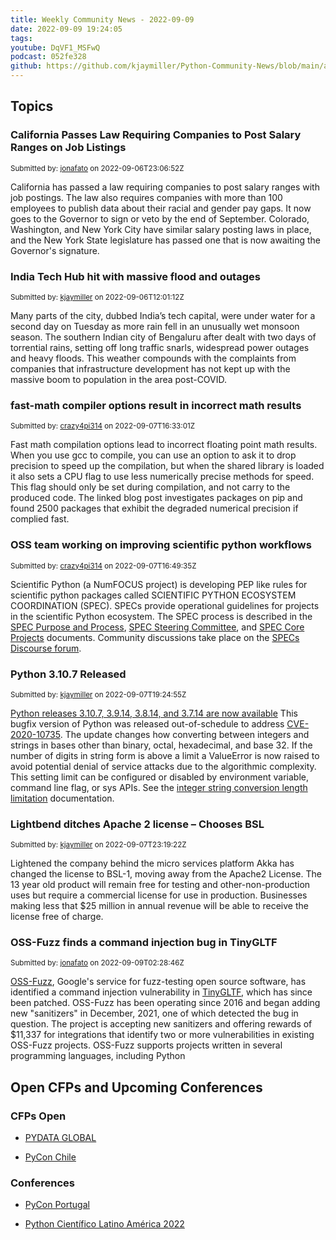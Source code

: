```yaml
---
title: Weekly Community News - 2022-09-09
date: 2022-09-09 19:24:05
tags:
youtube: DqVF1_MSFwQ
podcast: 052fe328
github: https://github.com/kjaymiller/Python-Community-News/blob/main/app/content/2022-09-08T19:04:05Z.md
---
```


## Topics

### California Passes Law Requiring Companies to Post Salary Ranges on Job Listings

<small>Submitted by: [jonafato](https://api.github.com/users/jonafato) on 2022-09-06T23:06:52Z</small>

California has passed a law requiring companies to post salary ranges with job postings. The law also requires companies with more than 100 employees to publish data about their racial and gender pay gaps. It now goes to the Governor to sign or veto by the end of September. Colorado, Washington, and New York City have similar salary posting laws in place, and the New York State legislature has passed one that is now awaiting the Governor's signature.


### India Tech Hub hit with massive flood and outages

<small>Submitted by: [kjaymiller](https://api.github.com/users/kjaymiller) on 2022-09-06T12:01:12Z</small>

Many parts of the city, dubbed India’s tech capital, were under water for a second day on Tuesday as more rain fell in an unusually wet monsoon season.  The southern Indian city of Bengaluru after dealt with two days of torrential rains, setting off long traffic snarls, widespread power outages and heavy floods.
This weather compounds with the complaints from companies that infrastructure development has not kept up with the massive boom to population in the area post-COVID.


### fast-math compiler options result in incorrect math results

<small>Submitted by: [crazy4pi314](https://api.github.com/users/crazy4pi314) on 2022-09-07T16:33:01Z</small>

Fast math compilation options lead to incorrect floating point math results. When you use gcc to compile, you can use an option to ask it to drop precision to speed up the compilation, but when the shared library is loaded it also sets a CPU flag to use less numerically precise methods for speed. This flag should only be set during compilation, and not carry to the produced code. The linked blog post investigates packages on pip and found 2500 packages that exhibit the degraded numerical precision if complied fast.


### OSS team working on improving scientific python workflows

<small>Submitted by: [crazy4pi314](https://api.github.com/users/crazy4pi314) on 2022-09-07T16:49:35Z</small>

Scientific Python (a NumFOCUS project) is developing PEP like rules for scientific python packages called SCIENTIFIC PYTHON ECOSYSTEM COORDINATION (SPEC). SPECs provide operational guidelines for projects in the scientific Python ecosystem. The SPEC process is described in the [SPEC Purpose and Process](https://scientific-python.org/specs/purpose-and-process/), [SPEC Steering Committee](https://scientific-python.org/specs/steering-committee/), and [SPEC Core Projects](https://scientific-python.org/specs/core-projects/) documents. Community discussions take place on the [SPECs Discourse forum](https://discuss.scientific-python.org/c/specs/6).


### Python 3.10.7 Released

<small>Submitted by: [kjaymiller](https://api.github.com/users/kjaymiller) on 2022-09-07T19:24:55Z</small>

[Python releases 3.10.7, 3.9.14, 3.8.14, and 3.7.14 are now available](https://pythoninsider.blogspot.com/2022/09/python-releases-3107-3914-3814-and-3714.html)
This bugfix version of Python was released out-of-schedule to address [CVE-2020-10735](https://cve.mitre.org/cgi-bin/cvename.cgi?name=CVE-2020-10735).
The update changes how converting between integers and strings in bases other than binary, octal, hexadecimal, and base 32. If the number of digits in string form is above a limit a ValueError is now raised to avoid potential denial of service attacks due to the algorithmic complexity. This setting limit can be configured or disabled by environment variable, command line flag, or sys APIs. See the [integer string conversion length limitation](https://docs.python.org/release/3.10.7/library/stdtypes.html#int-max-str-digits) documentation.


### Lightbend ditches Apache 2 license – Chooses BSL

<small>Submitted by: [kjaymiller](https://api.github.com/users/kjaymiller) on 2022-09-07T23:19:22Z</small>

Lightened the company behind the micro services platform Akka has changed the license to BSL-1, moving away from the Apache2 License. The 13 year old product will remain free for testing and other-non-production uses but require a commercial license for use in production. Businesses making less that $25 million in annual revenue will be able to receive the license free of charge.


### OSS-Fuzz finds a command injection bug in TinyGLTF

<small>Submitted by: [jonafato](https://api.github.com/users/jonafato) on 2022-09-09T02:28:46Z</small>

[OSS-Fuzz](https://google.github.io/oss-fuzz/), Google's service for fuzz-testing open source software, has identified a command injection vulnerability in [TinyGLTF](https://github.com/syoyo/tinygltf), which has since been patched. OSS-Fuzz has been operating since 2016 and began adding new "sanitizers" in December, 2021, one of which detected the bug in question. The project is accepting new sanitizers and offering rewards of $11,337 for integrations that identify two or more vulnerabilities in existing OSS-Fuzz projects. OSS-Fuzz supports projects written in several programming languages, including Python



## Open CFPs and Upcoming Conferences
### CFPs Open

- [PYDATA GLOBAL](https://pydata.org/global2022/)

- [PyCon Chile](https://pycon.cl)


### Conferences

- [PyCon Portugal](https://2022.pycon.pt/)

- [Python Científico Latino América 2022](https://pythoncientifico.ar/)
